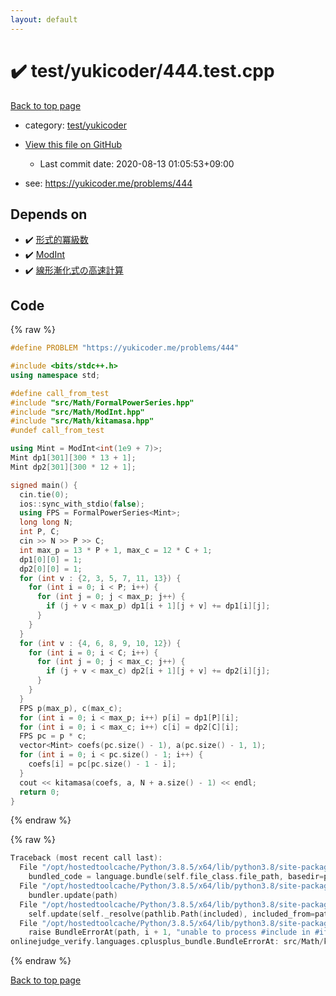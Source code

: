 ```yaml
---
layout: default
---
```


<!-- mathjax config similar to math.stackexchange -->
<script type="text/javascript" async
  src="https://cdnjs.cloudflare.com/ajax/libs/mathjax/2.7.5/MathJax.js?config=TeX-MML-AM_CHTML">
</script>
<script type="text/x-mathjax-config">
  MathJax.Hub.Config({
    TeX: { equationNumbers: { autoNumber: "AMS" }},
    tex2jax: {
      inlineMath: [ ['$','$'] ],
      processEscapes: true
    },
    "HTML-CSS": { matchFontHeight: false },
    displayAlign: "left",
    displayIndent: "2em"
  });
</script>

<script type="text/javascript" src="https://cdnjs.cloudflare.com/ajax/libs/jquery/3.4.1/jquery.min.js"></script>
<script src="https://cdn.jsdelivr.net/npm/jquery-balloon-js@1.1.2/jquery.balloon.min.js" integrity="sha256-ZEYs9VrgAeNuPvs15E39OsyOJaIkXEEt10fzxJ20+2I=" crossorigin="anonymous"></script>
<script type="text/javascript" src="../../../assets/js/copy-button.js"></script>
<link rel="stylesheet" href="../../../assets/css/copy-button.css" />


# :heavy_check_mark: test/yukicoder/444.test.cpp

<a href="../../../index.html">Back to top page</a>

* category: <a href="../../../index.html#de60e5ba474ac43bf7562c10f5977e2d">test/yukicoder</a>
* <a href="{{ site.github.repository_url }}/blob/master/test/yukicoder/444.test.cpp">View this file on GitHub</a>
    - Last commit date: 2020-08-13 01:05:53+09:00


* see: <a href="https://yukicoder.me/problems/444">https://yukicoder.me/problems/444</a>


## Depends on

* :heavy_check_mark: <a href="../../../library/src/Math/FormalPowerSeries.hpp.html">形式的冪級数</a>
* :heavy_check_mark: <a href="../../../library/src/Math/ModInt.hpp.html">ModInt</a>
* :heavy_check_mark: <a href="../../../library/src/Math/kitamasa.hpp.html">線形漸化式の高速計算</a>


## Code

<a id="unbundled"></a>
{% raw %}
```cpp
#define PROBLEM "https://yukicoder.me/problems/444"

#include <bits/stdc++.h>
using namespace std;

#define call_from_test
#include "src/Math/FormalPowerSeries.hpp"
#include "src/Math/ModInt.hpp"
#include "src/Math/kitamasa.hpp"
#undef call_from_test

using Mint = ModInt<int(1e9 + 7)>;
Mint dp1[301][300 * 13 + 1];
Mint dp2[301][300 * 12 + 1];

signed main() {
  cin.tie(0);
  ios::sync_with_stdio(false);
  using FPS = FormalPowerSeries<Mint>;
  long long N;
  int P, C;
  cin >> N >> P >> C;
  int max_p = 13 * P + 1, max_c = 12 * C + 1;
  dp1[0][0] = 1;
  dp2[0][0] = 1;
  for (int v : {2, 3, 5, 7, 11, 13}) {
    for (int i = 0; i < P; i++) {
      for (int j = 0; j < max_p; j++) {
        if (j + v < max_p) dp1[i + 1][j + v] += dp1[i][j];
      }
    }
  }
  for (int v : {4, 6, 8, 9, 10, 12}) {
    for (int i = 0; i < C; i++) {
      for (int j = 0; j < max_c; j++) {
        if (j + v < max_c) dp2[i + 1][j + v] += dp2[i][j];
      }
    }
  }
  FPS p(max_p), c(max_c);
  for (int i = 0; i < max_p; i++) p[i] = dp1[P][i];
  for (int i = 0; i < max_c; i++) c[i] = dp2[C][i];
  FPS pc = p * c;
  vector<Mint> coefs(pc.size() - 1), a(pc.size() - 1, 1);
  for (int i = 0; i < pc.size() - 1; i++) {
    coefs[i] = pc[pc.size() - 1 - i];
  }
  cout << kitamasa(coefs, a, N + a.size() - 1) << endl;
  return 0;
}

```
{% endraw %}

<a id="bundled"></a>
{% raw %}
```cpp
Traceback (most recent call last):
  File "/opt/hostedtoolcache/Python/3.8.5/x64/lib/python3.8/site-packages/onlinejudge_verify/docs.py", line 349, in write_contents
    bundled_code = language.bundle(self.file_class.file_path, basedir=pathlib.Path.cwd())
  File "/opt/hostedtoolcache/Python/3.8.5/x64/lib/python3.8/site-packages/onlinejudge_verify/languages/cplusplus.py", line 185, in bundle
    bundler.update(path)
  File "/opt/hostedtoolcache/Python/3.8.5/x64/lib/python3.8/site-packages/onlinejudge_verify/languages/cplusplus_bundle.py", line 307, in update
    self.update(self._resolve(pathlib.Path(included), included_from=path))
  File "/opt/hostedtoolcache/Python/3.8.5/x64/lib/python3.8/site-packages/onlinejudge_verify/languages/cplusplus_bundle.py", line 306, in update
    raise BundleErrorAt(path, i + 1, "unable to process #include in #if / #ifdef / #ifndef other than include guards")
onlinejudge_verify.languages.cplusplus_bundle.BundleErrorAt: src/Math/kitamasa.hpp: line 12: unable to process #include in #if / #ifdef / #ifndef other than include guards

```
{% endraw %}

<a href="../../../index.html">Back to top page</a>

